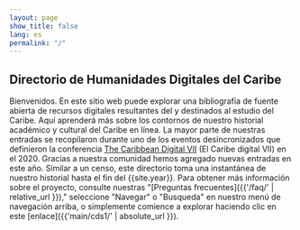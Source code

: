 ```yaml
---
layout: page
show_title: false
lang: es
permalink: "/"
---
```


## Directorio de Humanidades Digitales del Caribe

Bienvenidos. En este sitio web puede explorar una bibliografía de fuente abierta de recursos digitales resultantes del y destinados al estudio del Caribe. Aquí aprenderá más sobre los contornos de nuestro historial académico y cultural del Caribe en línea. La mayor parte de nuestras entradas se recopilaron durante uno de los eventos desincronizados que definieron la conferencia [The Caribbean Digital VII](http://caribbeandigitalnyc.net/2020/directory/) (El Caribe digital VII) en el 2020. Gracias a nuestra comunidad hemos agregado nuevas entradas en este año. Similar a un censo, este directorio toma una instantánea de nuestro historial hasta el fin del {{site.year}}. Para obtener más información sobre el proyecto, consulte nuestras "[Preguntas frecuentes]({{'/faq/' | relative_url }})," seleccione "Navegar" o "Busqueda" en nuestro menú de navegación arriba, o simplemente comience a explorar haciendo clic en este [enlace]({{'main/cds1/' | absolute_url }}).

